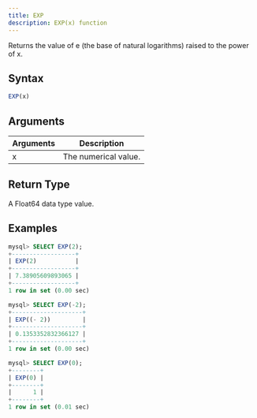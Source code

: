 ```yaml
---
title: EXP
description: EXP(x) function
---
```


Returns the value of e (the base of natural logarithms) raised to the power of x.

## Syntax

```sql
EXP(x)
```

## Arguments

| Arguments   | Description |
| ----------- | ----------- |
| x | The numerical value. |

## Return Type

A Float64 data type value.


## Examples

```sql
mysql> SELECT EXP(2);
+------------------+
| EXP(2)           |
+------------------+
| 7.38905609893065 |
+------------------+
1 row in set (0.00 sec)

mysql> SELECT EXP(-2);
+--------------------+
| EXP((- 2))         |
+--------------------+
| 0.1353352832366127 |
+--------------------+
1 row in set (0.00 sec)

mysql> SELECT EXP(0);
+--------+
| EXP(0) |
+--------+
|      1 |
+--------+
1 row in set (0.01 sec)
```
